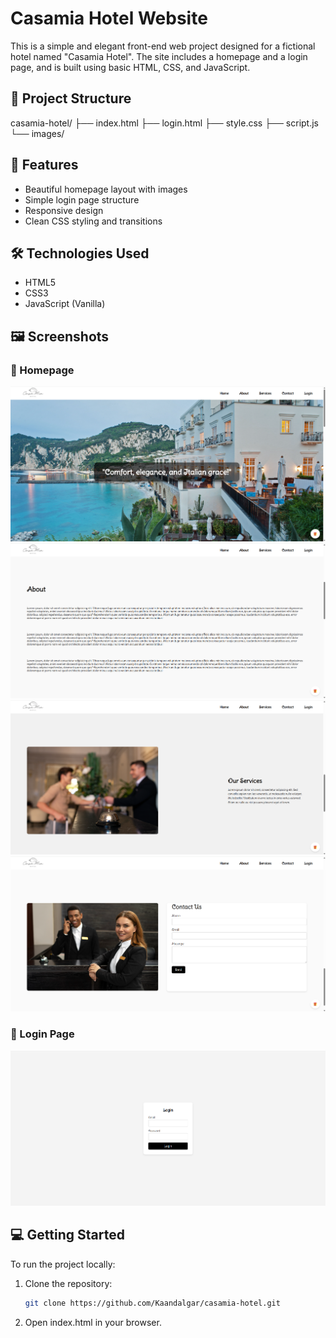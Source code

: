 # Casamia Hotel Website

This is a simple and elegant front-end web project designed for a fictional hotel named "Casamia Hotel". The site includes a homepage and a login page, and is built using basic HTML, CSS, and JavaScript.

## 📁 Project Structure

casamia-hotel/
├── index.html
├── login.html
├── style.css
├── script.js
└── images/

## 🌟 Features

- Beautiful homepage layout with images
- Simple login page structure
- Responsive design
- Clean CSS styling and transitions

## 🛠️ Technologies Used

- HTML5
- CSS3
- JavaScript (Vanilla)

## 🖼️ Screenshots

### 🏨 Homepage

![Homepage](images/homepage1.png)
![Homepage](images/homepage2.png)
![Homepage](images/homepage3.png)
![Homepage](images/homepage4.png)

### 🔐 Login Page

![Login](images/login.png)

## 💻 Getting Started

To run the project locally:

1. Clone the repository:
   ```bash
   git clone https://github.com/Kaandalgar/casamia-hotel.git
   ```
2. Open index.html in your browser.

